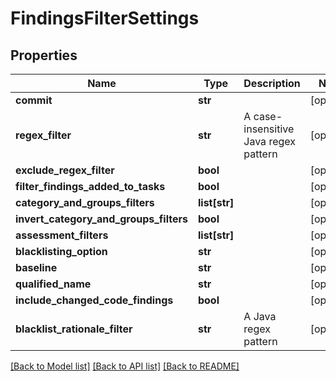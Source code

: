 # FindingsFilterSettings

## Properties
Name | Type | Description | Notes
------------ | ------------- | ------------- | -------------
**commit** | **str** |  | [optional] 
**regex_filter** | **str** | A case-insensitive Java regex pattern | [optional] 
**exclude_regex_filter** | **bool** |  | [optional] 
**filter_findings_added_to_tasks** | **bool** |  | [optional] 
**category_and_groups_filters** | **list[str]** |  | [optional] 
**invert_category_and_groups_filters** | **bool** |  | [optional] 
**assessment_filters** | **list[str]** |  | [optional] 
**blacklisting_option** | **str** |  | [optional] 
**baseline** | **str** |  | [optional] 
**qualified_name** | **str** |  | [optional] 
**include_changed_code_findings** | **bool** |  | [optional] 
**blacklist_rationale_filter** | **str** | A Java regex pattern | [optional] 

[[Back to Model list]](../README.md#documentation-for-models) [[Back to API list]](../README.md#documentation-for-api-endpoints) [[Back to README]](../README.md)


